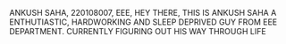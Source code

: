 ANKUSH SAHA,
220108007,
EEE,
HEY THERE, THIS IS ANKUSH SAHA A ENTHUTIASTIC, HARDWORKING AND SLEEP DEPRIVED GUY FROM EEE DEPARTMENT. CURRENTLY FIGURING OUT HIS WAY THROUGH LIFE
